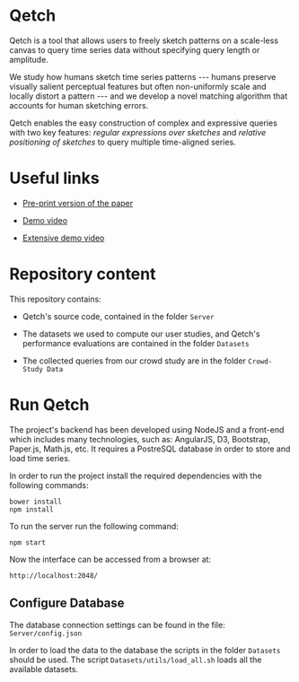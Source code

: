# Qetch

Qetch is a tool that allows users to freely sketch patterns on a scale-less canvas to query time series data without specifying query length or amplitude. 

We study how humans sketch time series patterns --- humans preserve visually salient perceptual features but often non-uniformly scale and locally distort a pattern --- and we develop a novel matching algorithm that accounts for human sketching errors. 

Qetch enables the easy construction of complex and expressive queries with two key features: *regular expressions over sketches* and *relative positioning of sketches* to query multiple time-aligned series. 


# Useful links

- [Pre-print version of the paper](https://github.com/dtl-nyuad/qetch/blob/resources/CHI_18_QETCH.pdf)

- [Demo video](https://youtu.be/4YQTuUuIFbI)

- [Extensive demo video](https://youtu.be/Owb-SuW2cIE)


# Repository content

This repository contains:

- Qetch's source code, contained in the folder `Server`

- The datasets we used to compute our user studies, and Qetch's performance evaluations are contained in the folder `Datasets`

- The collected queries from our crowd study are in the folder `Crowd-Study Data`

# Run Qetch

The project's backend has been developed using NodeJS and a front-end which includes many technologies, such as: AngularJS, D3, Bootstrap, Paper.js, Math.js, etc. It requires a PostreSQL database in order to store and load time series.

In order to run the project install the required dependencies with the following commands:

    bower install
    npm install

To run the server run the following command:

    npm start

Now the interface can be accessed from a browser at:

    http://localhost:2048/

## Configure Database

The database connection settings can be found in the file: `Server/config.json`

In order to load the data to the database the scripts in the folder `Datasets` should be used. The script `Datasets/utils/load_all.sh` loads all the available datasets.
